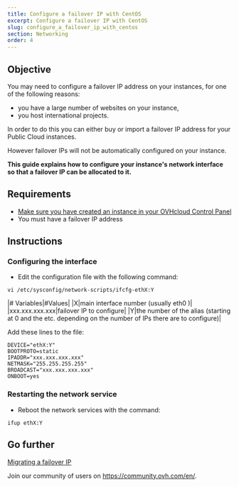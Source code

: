 ```yaml
---
title: Configure a failover IP with CentOS
excerpt: Configure a failover IP with CentOS
slug: configure_a_failover_ip_with_centos
section: Networking
order: 4
---
```



## Objective 

You may need to configure a failover IP address on your instances, for one of the following reasons:

- you have a large number of websites on your instance, 
- you host international projects.

In order to do this you can either buy or import a failover IP address for your Public Cloud instances. 

However failover IPs will not be automatically configured on your instance. 

**This guide explains how to configure your instance's network interface so that a failover IP can be allocated to it.**


## Requirements

- [Make sure you have created an instance in your OVHcloud Control Panel](../create_an_instance_in_your_ovh_customer_account/)
- You must have a failover IP address


## Instructions

### Configuring the interface

- Edit the configuration file with the following command:

```
vi /etc/sysconfig/network-scripts/ifcfg-ethX:Y
```

|# Variables|#Values|
|X|main interface number (usually eth0 )|
|xxx.xxx.xxx.xxx|failover IP to configure|
|Y|the number of the alias (starting at 0 and the etc. depending on the number of IPs there are to configure)|


Add these lines to the file:

```
DEVICE="ethX:Y"
BOOTPROTO=static
IPADDR="xxx.xxx.xxx.xxx"
NETMASK="255.255.255.255"
BROADCAST="xxx.xxx.xxx.xxx"
ONBOOT=yes
```

### Restarting the network service

- Reboot the network services with the command:

```
ifup ethX:Y
```

## Go further

[Migrating a failover IP](../migrating_a_failover_ip/)

Join our community of users on <https://community.ovh.com/en/>.

